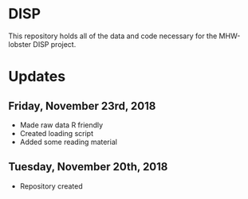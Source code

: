 # DISP
This repository holds all of the data and code necessary for the MHW-lobster DISP project.

# Updates

## Friday, November 23rd, 2018
  * Made raw data R friendly
  * Created loading script
  * Added some reading material

## Tuesday, November 20th, 2018
  * Repository created